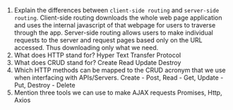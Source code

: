 1.  Explain the differences between `client-side routing` and `server-side routing`.
Client-side routing downloads the whole web page application and uses the internal javascript of that webpage for users to traverse through the app.
Server-side routing allows users to make individual requests to the server and request pages based only on the URL accessed. Thus downloading only what we need.
1.  What does HTTP stand for?
Hyper Text Transfer Protocol
1.  What does CRUD stand for?
Create Read Update Destroy
1.  Which HTTP methods can be mapped to the CRUD acronym that we use when interfacing with APIs/Servers.
Create - Post, Read - Get, Update - Put, Destroy - Delete
1.  Mention three tools we can use to make AJAX requests
Promises, Http, Axios